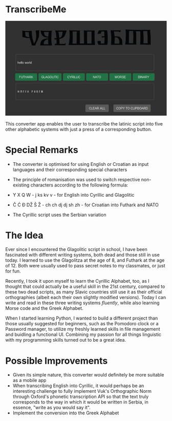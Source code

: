 # TranscribeMe
![Screenshot](preview.JPG)

This converter app enables the user to transcribe the latinic script into five other alphabetic systems with just a press of a corresponding button. 

# Special Remarks
- The converter is optimised for using English or Croatian as input languages and their corresponding special characters

- The principle of romanisation was used to switch respective non-existing characters according to the following formula:
- Y X Q W - j ks kv v - for English into Cyrillic and Glagolitic
- Č Ć Đ DŽ Š Ž - ch ch dj dj sh zh - for Croatian into Futhark and NATO

- The Cyrillic script uses the Serbian variation

# The Idea
Ever since I encountered the Glagolitic script in school, I have been fascinated with different writing systems, both dead and those still in use today. I learned to use the Glagolitza at the age of 8, and Futhark at the age of 12. Both were usually used to pass secret notes to my classmates, or just for fun. 

Recently, I took it upon myself to learn the Cyrillic Alphabet, too, as I thought that could actually be a useful skill in the 21st century, compared to these two dead scripts, as many Slavic countries still use it as their official orthographies (albeit each their own slightly modified versions). Today I can write and read in these three writing systems _fluently_, while also learning Morse code and the Greek Alphabet. 

When I started learning Python, I wanted to build a different project than those usually suggested for beginners, such as the Pomodoro clock or a Password manager, to utilize my freshly learned skills in file management and buidling a functional UI. Combining my passion for all things linguistic with my programming skills turned out to be a great idea. 

# Possible Improvements
- Given its simple nature, this converter would definitely be more suitable as a mobile app
- When transcribing English into Cyrillic, it would perhaps be an interesting challenge to fully implement Vuk's Orthographic Norm through Oxford's phonetic transcription API so that the text truly corresponds to the way in which it would be written in Serbia, in essence, "write as you would say it". 
- Implement the conversion into the Greek Alphabet
